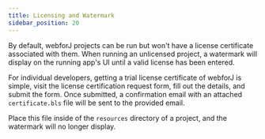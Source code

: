 ```yaml
---
title: Licensing and Watermark
sidebar_position: 20
---
```


By default, webforJ projects can be run but won't have a license certificate associated with them. When running an unlicensed project, a watermark will display on the running app's UI until a valid license has been entered.

<!-- TODO add link -->

For individual developers, getting a trial license certificate of webforJ is simple, visit the license certification request form, fill out the details, and submit the form. Once submitted, a confirmation email with an attached `certificate.bls` file will be sent to the provided email.

Place this file inside of the `resources` directory of a project, and the watermark will no longer display. 

<GiscusComments />